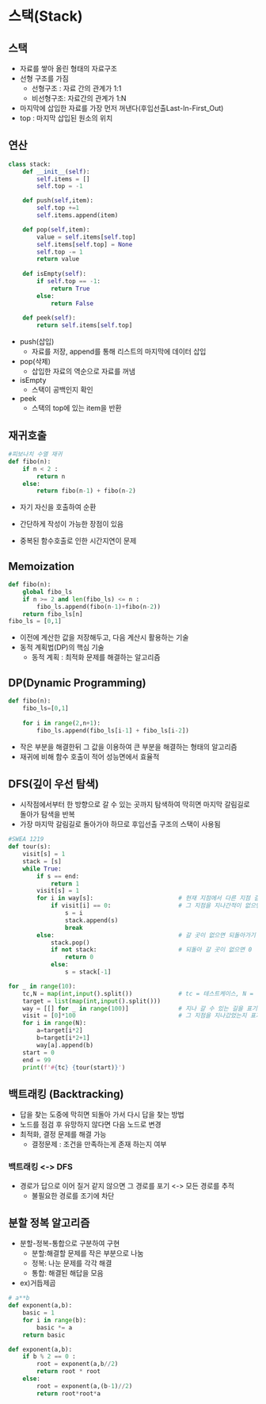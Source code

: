 # 스택(Stack)

## 스택

- 자료를 쌓아 올린 형태의 자료구조
- 선형 구조를 가짐
  - 선형구조 : 자료 간의 관계가 1:1
  - 비선형구조: 자료간의 관계가 1:N
- 마지막에 삽입한 자료를 가장 먼저 꺼낸다(후입선출Last-In-First_Out)
- top : 마지막 삽입된 원소의 위치



## 연산

```python
class stack:
    def __init__(self):
        self.items = []
        self.top = -1

    def push(self,item):
        self.top +=1
        self.items.append(item)

    def pop(self,item):
        value = self.items[self.top]
        self.items[self.top] = None
        self.top -= 1
        return value
    
    def isEmpty(self):
        if self.top == -1:
            return True
        else:
            return False
    
    def peek(self):
        return self.items[self.top]
```

- push(삽입)
  - 자료를 저장, append를 통해 리스트의 마지막에 데이터 삽입
- pop(삭제)
  - 삽입한 자료의 역순으로 자료를 꺼냄
- isEmpty
  - 스택이 공백인지 확인
- peek
  - 스택의 top에 있는 item을 반환



## 재귀호출

```python
#피보나치 수열 재귀
def fibo(n):
    if n < 2 :
        return n
    else:
        return fibo(n-1) + fibo(n-2)
```

- 자기 자신을 호출하여 순환

- 간단하게 작성이 가능한 장점이 있음
- 중복된 함수호출로 인한 시간지연이 문제



## Memoization

```python
def fibo(n):
	global fibo_ls
    if n >= 2 and len(fibo_ls) <= n :
        fibo_ls.append(fibo(n-1)+fibo(n-2))
    return fibo_ls[n]
fibo_ls = [0,1]
```

- 이전에 계산한 값을 저장해두고, 다음 계산시 활용하는 기술
- 동적 계획법(DP)의 핵심 기술
  - 동적 계획 : 최적화 문제를 해결하는 알고리즘



## DP(Dynamic Programming)

```python
def fibo(n):
    fibo_ls=[0,1]
    
    for i in range(2,n+1):
        fibo_ls.append(fibo_ls[i-1] + fibo_ls[i-2])
```

- 작은 부분을 해결한뒤 그 값을 이용하여 큰 부분을 해결하는 형태의 알고리즘
- 재귀에 비해 함수 호출이 적어 성능면에서 효율적



## DFS(깊이 우선 탐색)

- 시작점에서부터 한 방향으로 갈 수 있는 곳까지 탐색하여 막히면 마지막 갈림길로 돌아가 탐색을 반복
- 가장 마지막 갈림길로 돌아가야 하므로 후입선출 구조의 스택이 사용됨

```python
#SWEA 1219
def tour(s):
    visit[s] = 1
    stack = [s]
    while True:
        if s == end:
            return 1
        visit[s] = 1
        for i in way[s]:						# 현재 지점에서 다른 지점 길 찾기
            if visit[i] == 0:					# 그 지점을 지나간적이 없으면
                s = i
                stack.append(s)
                break
        else:									# 갈 곳이 없으면 되돌아가기
            stack.pop()
            if not stack:						# 되돌아 갈 곳이 없으면 0
                return 0
            else:
                s = stack[-1]

for _ in range(10):
    tc,N = map(int,input().split())             # tc = 테스트케이스, N = 길의 총 개수
    target = list(map(int,input().split()))
    way = [[] for _ in range(100)]				# 지나 갈 수 있는 길을 표기
    visit = [0]*100								# 그 지점을 지나갔었는지 표기
    for i in range(N):
        a=target[i*2]
        b=target[i*2+1]
        way[a].append(b)
    start = 0
    end = 99
    print(f'#{tc} {tour(start)}')
```



## 백트래킹 (Backtracking)

- 답을 찾는 도중에 막히면 되돌아 가서 다시 답을 찾는 방법
- 노드를 점검 후 유망하지 않다면 다음 노드로 변경
- 최적화, 결정 문제를 해결 가능
  - 결정문제 : 조건을 만족하는게 존재 하는지 여부

### 백트래킹 <-> DFS

- 경로가 답으로 이어 질거 같지 않으면 그 경로를 포기 <-> 모든 경로를 추적
  - 불필요한 경로를 조기에 차단



## 분할 정복 알고리즘

- 분할-정복-통합으로 구분하여 구현
  - 분할:해결할 문제를 작은 부분으로 나눔
  - 정복: 나눈 문제를 각각 해결
  - 통합: 해결된 해답을 모음
- ex)거듭제곱

```python
# a**b
def exponent(a,b):
    basic = 1
    for i in range(b):
        basic *= a
    return basic
```

```python
def exponent(a,b):
    if b % 2 == 0 :
        root = exponent(a,b//2)
        return root * root
   	else:
        root = exponent(a,(b-1)//2)
        return root*root*a
```

